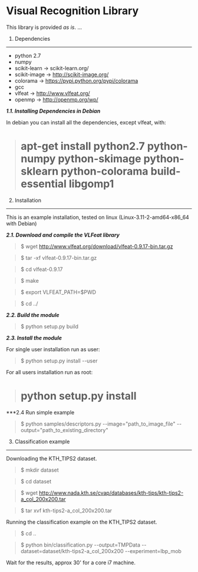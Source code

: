 Visual Recognition Library
==========================

This library is provided *as is*. ...

1. Dependencies
---------------

* python 2.7
* numpy
* scikit-learn -> scikit-learn.org/
* scikit-image -> http://scikit-image.org/
* colorama -> https://pypi.python.org/pypi/colorama
* gcc
* vlfeat -> http://www.vlfeat.org/
* openmp -> http://openmp.org/wp/

***1.1. Installing Dependencies in Debian***

In debian you can install all the dependencies, except vlfeat, with:

> # apt-get install python2.7 python-numpy python-skimage python-sklearn python-colorama build-essential libgomp1

2. Installation
---------------

This is an example installation, tested on linux (Linux-3.11-2-amd64-x86_64 with Debian)

***2.1. Download and compile the VLFeat library***

> $ wget http://www.vlfeat.org/download/vlfeat-0.9.17-bin.tar.gz

> $ tar -xf vlfeat-0.9.17-bin.tar.gz

> $ cd vlfeat-0.9.17

> $ make

> $ export VLFEAT_PATH=$PWD

> $ cd ../

***2.2. Build the module***

> $ python setup.py build

***2.3. Install the module***

For single user installation run as user:

> $ python setup.py install --user

For all users installation run as root:

> # python setup.py install

***2.4 Run simple example

> $ python samples/descriptors.py --image="path_to_image_file" --output="path_to_existing_directory"


3. Classification example
---------------------------------

Downloading the KTH_TIPS2 dataset.

> $ mkdir dataset

> $ cd dataset

> $ wget http://www.nada.kth.se/cvap/databases/kth-tips/kth-tips2-a_col_200x200.tar

> $ tar xvf kth-tips2-a_col_200x200.tar

Running the classification example on the KTH_TIPS2 dataset.

> $ cd ..

> $ python bin/classification.py --output=TMPData --dataset=dataset/kth-tips2-a_col_200x200 --experiment=lbp_mob

Wait for the results, approx 30' for a core i7 machine.
